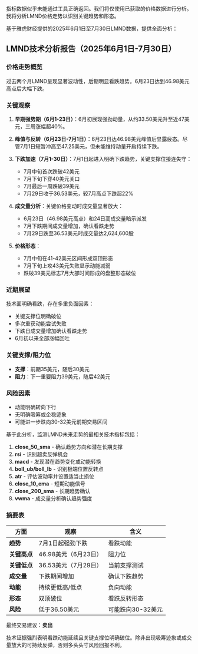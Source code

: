 指标数据似乎未能通过工具正确返回。我们将仅使用已获取的价格数据进行分析。我将分析LMND价格走势以识别关键趋势和形态。

基于雅虎财经提供的2025年6月1日至7月30日LMND数据，提供全面分析：

## LMND技术分析报告（2025年6月1日-7月30日）

### 价格走势概览
过去两个月LMND呈现显著波动性，后期明显看跌趋势。6月23日达到46.98美元高点后大幅下跌。

### 关键观察
1. **早期强势期（6月1-23日）**：6月初展现强劲动量，从约33.50美元升至近47美元，三周涨幅超40%。

2. **峰值与反转（6月23日-7月1日）**：6月23日达46.98美元峰值后显露疲态。尽管7月1日短暂冲高至47.25美元，但未能维持动量开启持续下跌。

3. **下跌加速（7月1-30日）**：7月1日起进入明确下跌趋势，关键支撑位接连失守：
   - 7月中旬首次跌破42美元
   - 7月下旬下穿40美元关口
   - 7月最后一周跌破39美元
   - 7月29日收于36.53美元，较7月高点下跌超22%

4. **成交量分析**：关键价格变动时成交量显著放大：
   - 6月23日（46.98美元高点）和24日高成交量暗示派发
   - 7月下跌期间成交量增加，确认看跌走势
   - 7月29日跌至36.53美元时成交量达2,624,600股

5. **价格形态**：
   - 7月中旬在41-42美元区间形成双顶形态
   - 7月下旬上攻43美元失败显示动能减弱
   - 跌破39美元标志7月大部时间形成的盘整形态破位

### 近期展望
技术面明确看跌，存在多重负面因素：
- 关键支撑位明确破位
- 多次重获动能尝试失败
- 下跌日成交量增加确认看跌走势
- 6月初以来全部涨幅回吐

### 关键支撑/阻力位
- **支撑**：前期35美元，随后30美元
- **阻力**：下一重要阻力39美元，随后42美元

### 风险因素
- 动能明确转向下行
- 无明确吸筹或企稳迹象
- 可能进一步跌向30-32美元前期交易区间

基于此分析，监测LMND未来走势的最相关技术指标包括：

1. **close_50_sma** - 确认趋势方向和潜在长期支撑
2. **rsi** - 识别超卖反弹机会
3. **macd** - 发现潜在趋势变化或动能转换
4. **boll_ub/boll_lb** - 识别极端位置反转点
5. **atr** - 评估波动率并设置适当止损位
6. **close_10_ema** - 短期动能信号
7. **close_200_sma** - 长期趋势确认
8. **vwma** - 成交量分析确认趋势强度

### 摘要表

| 方面 | 观察 | 含义 |
|------|------|------|
| **趋势** | 7月1日起强劲下跌 | 看跌动能 |
| **关键高点** | 46.98美元（6月23日） | 阻力位 |
| **关键低点** | 36.53美元（7月29日） | 当前支撑测试 |
| **成交量** | 下跌期间增加 | 确认下跌趋势 |
| **动能** | 持续更低高/低点 | 负向动能 |
| **形态** | 双顶破位 | 看跌反转形态 |
| **风险** | 低于36.50美元 | 可能跌向30-32美元 |

最终交易建议：**卖出**

技术证据强烈表明看跌动能延续且关键支撑位明确破位。除非出现吸筹迹象或成交量放大的可持续反弹，否则多头头寸风险回报不利。

